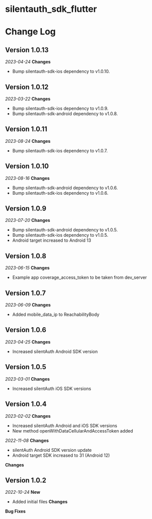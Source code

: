 # silentauth_sdk_flutter
# Change Log
## Version 1.0.13
_2023-04-24_
**Changes**
- Bump silentauth-sdk-ios dependency to v1.0.10.
## Version 1.0.12
_2023-03-22_
**Changes**
- Bump silentauth-sdk-ios dependency to v1.0.9.
- Bump silentauth-sdk-android dependency to v1.0.8.
## Version 1.0.11
_2023-08-24_
**Changes**
- Bump silentauth-sdk-ios dependency to v1.0.7.
## Version 1.0.10
_2023-08-16_
**Changes**
- Bump silentauth-sdk-android dependency to v1.0.6.
- Bump silentauth-sdk-ios dependency to v1.0.6.
## Version 1.0.9
_2023-07-20_
**Changes**
- Bump silentauth-sdk-android dependency to v1.0.5.
- Bump silentauth-sdk-ios dependency to v1.0.5.
- Android target increased to Android 13
## Version 1.0.8
_2023-06-15_
**Changes**
- Example app coverage_access_token to be taken from dev_server
## Version 1.0.7
_2023-06-09_
**Changes**
- Added mobile_data_ip to ReachabilityBody
## Version 1.0.6
_2023-04-25_
**Changes**
- Increased silentAuth Android SDK version
## Version 1.0.5
_2023-03-01_
**Changes**
- Increased silentAuth iOS SDK versions

## Version 1.0.4
_2023-02-02_
**Changes**
- Increased silentAuth Android and iOS SDK versions
- New method openWithDataCellularAndAccessToken added

_2022-11-08_
**Changes**
- silentAuth Android SDK version update
- Android target SDK increased to 31 (Android 12)

**Changes**
## Version 1.0.2
_2022-10-24_
**New**
- Added initial files
**Changes**

**Bug Fixes**

